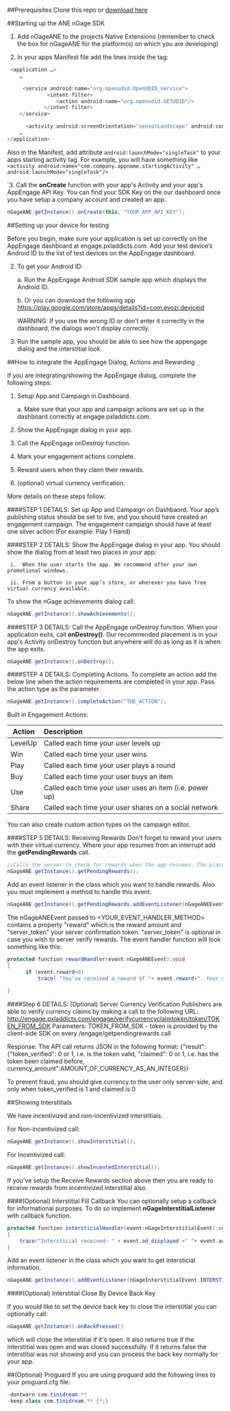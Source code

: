 ##Prerequisites
Clone this repo or [download here](https://github.com/PixelAddicts/AppEngage-SDKs/archive/master.zip)

##Starting up the ANE nGage SDK

1. Add nGageANE to the projects Native Extensions (remember to check the box for nGageANE for the platform(s) on which you are developing)


2. In your apps Manifest file add the lines inside the <application> tag:
```Java
 <application …>
	…

	 <service android:name="org.openudid.OpenUDID_service">
			 <intent-filter>
				<action android:name="org.openudid.GETUDID"/>
			</intent-filter>
	</service>

      <activity android:screenOrientation="sensorLandscape" android:configChanges="keyboardHidden|orientation" android:name="com.tinidream.ngage.nGageActivity"/>
	…
</application>
```


Also in the Manifest, add attribute ```android:launchMode="singleTask"``` to your apps starting activity tag. 
For example, you will have something like ```<activity android:name="com.company.appname.startingActivity" … android:launchMode="singleTask"/>```

`3. Call the **onCreate** function with your app's Activity and your app's AppEngage API Key. You can find your SDK Key on the our dashboard once you have setup a company account and created an app.

```Java
nGageANE.getInstance().onCreate(this, "YOUR_APP_API_KEY");
```

##Setting up your device for testing 

Before you begin, make sure your application is set up correctly on the AppEngage dashboard at engage.pxladdicts.com. Add your test device’s Android ID to the list of test devices on the AppEngage dashboard. 

2.	To get your Android ID:

	a.	Run the AppEngage Android SDK sample app which displays the Android ID. 
	
	b.	Or you can download the following app https://play.google.com/store/apps/details?id=com.evozi.deviceid
  	
  	WARNING: If you use the wrong ID or don’t enter it correctly in the dashboard, the dialogs won't display correctly.
3.	Run the sample app, you should be able to see how the appengage dialog and the interstitial look.


##How to integrate the AppEngage Dialog, Actions and Rewarding 

If you are integrating/showing the AppEngage dialog, complete the following steps:

1.	Setup App and Campaign in Dashboard.

	a.	Make sure that your app and campaign actions are set up in the dashboard correctly at engage.pxladdicts.com.
	
2.	Show the AppEngage dialog in your app.

3.	Call the AppEngage onDestroy function.

4.	Mark your engagement actions complete.

5.	Reward users when they claim their rewards.

6.	(optional) virtual currency verification.

More details on these steps follow:

####STEP 1 DETAILS: Set up App and Campaign on Dashbaord.
Your app’s publishing status should be set to live, and you should have created an engagement campaign.  The engagement campaign should have at least one silver action (For example: Play 1 Hand)

####STEP 2 DETAILS: Show the AppEngage dialog in your app.
You should show the dialog from at least two places in your app:

     i.  When the user starts the app. We recommend after your own promotional windows.
     
     ii. From a button in your app’s store, or wherever you have free virtual currency available.

To show the nGage achievements dialog call:
```Java
nGageANE.getInstance().showAchievements();
```


####STEP 3 DETAILS: Call the AppEngage onDestroy function.
When your application exits, call **onDestroy()**. Our recommended placement is in your app's Activity onDestroy function but anywhere will do as long as it is when the app exits. 
```Java
nGageANE.getInstance().onDestroy();
```

####STEP 4 DETAILS: Completing Actions.
To complete an action add the below line when the action requirements are completed in your app. Pass the action type as the parameter.
```Java
nGageANE.getInstance().completeAction("THE_ACTION");
```
 
	
Built in Engagement Actions:

| Action        | Description   |
| ------------- |:------------- |
| LevelUp      | Called each time your user levels up |
| Win      | Called each time your user wins      |
| Play |  Called each time your user plays a round      |
| Buy | Called each time your user buys an item      |
| Use | Called each time your user uses an item (i.e. power up)     |
| Share | Called each time your user shares on a social network     |

You can also create custom action types on the campaign editor.

####STEP 5 DETAILS: Receiving Rewards
Don't forget to reward your users with their virtual currency. Where your app resumes from an interrupt add the **getPendingRewards** call.
```Java
//Calls the server to check for rewards when the app resumes. The placement of this code is crucial to keep your users happy!
nGageANE.getInstance().getPendingRewards();
```

Add an event listener in the class which you want to handle rewards.  Also you must implement a method to handle this event.
```Java
nGageANE.getInstance().getPendingRewards.addEventListener(nGageANEEvent.REWARD, <YOUR_EVENT_HANDLER_METHOD>);
```
The nGageANEEvent passed to <YOUR_EVENT_HANDLER_METHOD> contains a property "reward" which is the reward amount and "server_token" your server confirmation token. "server_token" is optional in case you wish to server verify rewards. The event handler function will look something like this:

```Java
protected function rewardHandler(event:nGageANEEvent):void
{
	  if (event.reward>0)
		  trace( "You've received a reward of "+ event.reward+". Your server confirmation token is "+ event.server_token);
 
}
```
####Step 6 DETAILS: (Optional) Server Currency Verification
Publishers are able to verify currency claims by making a call to the following URL:
	http://engage.pxladdicts.com/engage/verifycurrencyclaimtoken/token/TOKEN_FROM_SDK
	Parameters:
	TOKEN_FROM_SDK - token is provided by the client-side SDK on every /engage/getpendingrewards call

Response:
	The API call returns JSON in the following format:
	{"result": {"token_verified": 0 or 1, i.e. is the token valid, "claimed": 0 or 1, i.e. has the token been claimed before, currency_amount":AMOUNT_OF_CURRENCY_AS_AN_INTEGER}}

To prevent fraud, you should give currency to the user only server-side, and only when token_verified is 1 and claimed is 0




##Showing Interstitials

We have incentivized and non-incentivized interstitials. 

For Non-incentivized call:
```Java
nGageANE.getInstance().showInterstitial();
```

For Incentivized call:
```Java
nGageANE.getInstance().showIncentedInterstitial();
```

If you've setup the Receive Rewards section above then you are ready to receive rewards from incentivized interstitial also. 

####(Optional) Interstitial Fill Callback 
You can optionally setup a callback for informational purposes. To do so implement **nGageInterstitialListener** with callback function.
```Java
protected function intersticialHandler(event:nGageInterstitialEvent):void
{
    trace("Intersticial received: " + event.ad_displayed +" "+ event.ad_error_code);	
}
```

Add an event listener in the class which you want to get intersticial information.  

```Java
nGageANE.getInstance().addEventListener(nGageInterstitialEvent.INTERSTITIAL, intersticialHandler);
```

####(Optional) Interstitial Close By Device Back Key

If you would like to set the device back key to close the interstitial you can optionally call: 

```Java
nGageANE.getInstance().onBackPressed()
```
which will close the interstitial if it's open. It also returns true if the interstitial was open and was closed successfully. If it returns false the interstitial was not showing and you can process the back key normally for your app. 

##(Optional) Proguard 
If you are using proguard add the following lines to your proguard.cfg file: 

```Java
-dontwarn com.tinidream.**
-keep class com.tinidream.** {*;}
```

